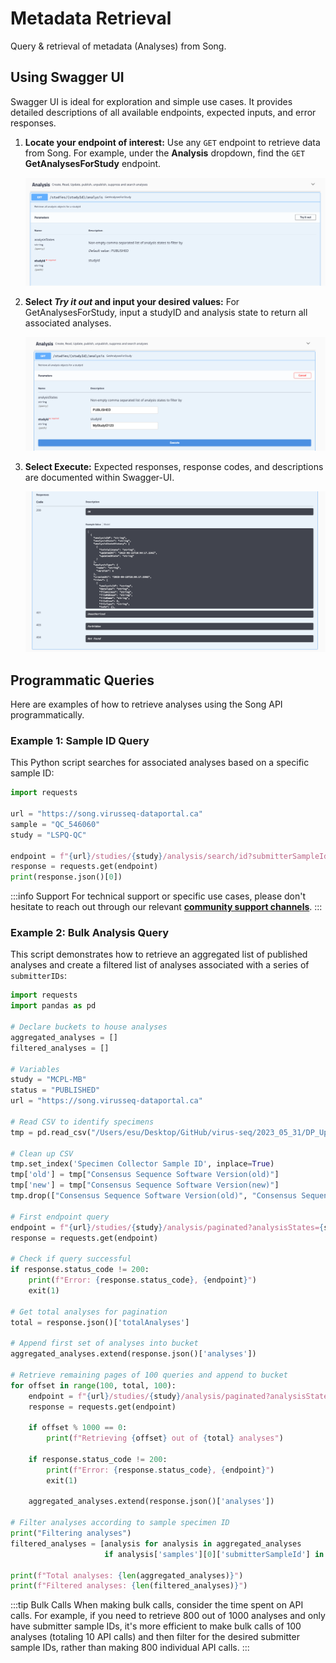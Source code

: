 # Metadata Retrieval

Query & retrieval of metadata (Analyses) from Song.

## Using Swagger UI

Swagger UI is ideal for exploration and simple use cases. It provides detailed descriptions of all available endpoints, expected inputs, and error responses.

1. **Locate your endpoint of interest:** Use any `GET` endpoint to retrieve data from Song. For example, under the **Analysis** dropdown, find the `GET` **GetAnalysesForStudy** endpoint.

   ![GetAnalysesForStudy Endpoint](../assets/swagger_endpoint.png 'GetAnalysesForStudy')

2. **Select *Try it out* and input your desired values:** For GetAnalysesForStudy, input a studyID and analysis state to return all associated analyses.

   ![Execute Analysis](../assets/swagger_executeanalysis.png 'Execute')

3. **Select Execute:** Expected responses, response codes, and descriptions are documented within Swagger-UI.

   ![Swagger Responses](../assets/swagger_responses.png 'Responses')

## Programmatic Queries

Here are examples of how to retrieve analyses using the Song API programmatically. 

### Example 1: Sample ID Query

This Python script searches for associated analyses based on a specific sample ID:

```python
import requests

url = "https://song.virusseq-dataportal.ca"
sample = "QC_546060"
study = "LSPQ-QC"

endpoint = f"{url}/studies/{study}/analysis/search/id?submitterSampleId={sample}"
response = requests.get(endpoint)
print(response.json()[0])
```

:::info Support
For technical support or specific use cases, please don't hesitate to reach out through our relevant [**community support channels**](/community/support).
:::

### Example 2: Bulk Analysis Query

This script demonstrates how to retrieve an aggregated list of published analyses and create a filtered list of analyses associated with a series of `submitterIDs`:

```python
import requests
import pandas as pd

# Declare buckets to house analyses
aggregated_analyses = []
filtered_analyses = []

# Variables
study = "MCPL-MB"
status = "PUBLISHED"
url = "https://song.virusseq-dataportal.ca"

# Read CSV to identify specimens
tmp = pd.read_csv("/Users/esu/Desktop/GitHub/virus-seq/2023_05_31/DP_Update_consensus_seq_version.csv", sep=",")

# Clean up CSV
tmp.set_index('Specimen Collector Sample ID', inplace=True)
tmp['old'] = tmp["Consensus Sequence Software Version(old)"]
tmp['new'] = tmp["Consensus Sequence Software Version(new)"]
tmp.drop(["Consensus Sequence Software Version(old)", "Consensus Sequence Software Version(new)"], axis=1, inplace=True)

# First endpoint query
endpoint = f"{url}/studies/{study}/analysis/paginated?analysisStates={status}&limit=100&offset=0"
response = requests.get(endpoint)

# Check if query successful
if response.status_code != 200:
    print(f"Error: {response.status_code}, {endpoint}")
    exit(1)

# Get total analyses for pagination
total = response.json()['totalAnalyses']

# Append first set of analyses into bucket
aggregated_analyses.extend(response.json()['analyses'])

# Retrieve remaining pages of 100 queries and append to bucket
for offset in range(100, total, 100):
    endpoint = f"{url}/studies/{study}/analysis/paginated?analysisStates={status}&limit=100&offset={offset}"
    response = requests.get(endpoint)  
    
    if offset % 1000 == 0:
        print(f"Retrieving {offset} out of {total} analyses")
    
    if response.status_code != 200:
        print(f"Error: {response.status_code}, {endpoint}")
        exit(1)

    aggregated_analyses.extend(response.json()['analyses'])

# Filter analyses according to sample specimen ID
print("Filtering analyses")
filtered_analyses = [analysis for analysis in aggregated_analyses 
                     if analysis['samples'][0]['submitterSampleId'] in tmp.index.values]

print(f"Total analyses: {len(aggregated_analyses)}")
print(f"Filtered analyses: {len(filtered_analyses)}")
```

:::tip Bulk Calls
When making bulk calls, consider the time spent on API calls. For example, if you need to retrieve 800 out of 1000 analyses and only have submitter sample IDs, it's more efficient to make bulk calls of 100 analyses (totaling 10 API calls) and then filter for the desired submitter sample IDs, rather than making 800 individual API calls.
:::